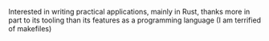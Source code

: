 Interested in writing practical applications, mainly in Rust, thanks more in part to its tooling than its features as a programming language
(I am terrified of makefiles)
